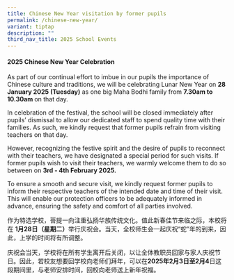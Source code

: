 ```yaml
---
title: Chinese New Year visitation by former pupils
permalink: /chinese-new-year/
variant: tiptap
description: ""
third_nav_title: 2025 School Events
---
```

<h4><strong>2025 Chinese New Year Celebration</strong></h4>
<p>As part of our continual effort to imbue in our pupils the importance
of Chinese culture and traditions, we will be celebrating Lunar New Year
on <strong>28 January 2025 (Tuesday)</strong> as one big Maha Bodhi family
from <strong>7.30am to 10.30am </strong>on that day.</p>
<p>In celebration of the festival, the school will be closed immediately
after pupils’ dismissal to allow our dedicated staff to spend quality time
with their families. As such, we kindly request that former pupils refrain
from visiting teachers on that day.</p>
<p>However, recognizing the festive spirit and the desire of pupils to reconnect
with their teachers, we have designated a special period for such visits.
If former pupils wish to visit their teachers, we warmly welcome them to
do so between on <strong>3rd - 4th February 2025.</strong>
</p>
<p>To ensure a smooth and secure visit, we kindly request former pupils to
inform their respective teachers of the intended date and time of their
visit. This will enable our protection officers to be adequately informed
in advance, ensuring the safety and comfort of all parties involved.</p>
<p>作为特选学校，菩提一向注重弘扬华族传统文化。值此新春佳节来临之际，本校将在 <strong>1月28日（星期二）</strong>举行庆祝会。当天，全校师生会一起庆祝“蛇”年的到来，因此，上学的时间将有所调整。</p>
<p>庆祝会当天，学校将在所有学生离开后关闭，以让全体教职员回家与家人庆祝节日。因此，若校友想要回学校向老师们拜年，可以在<strong>2025年2月3日至2月4</strong>日这段期间里，与老师安排时间，回校向老师送上新年祝福。</p>
<p></p>